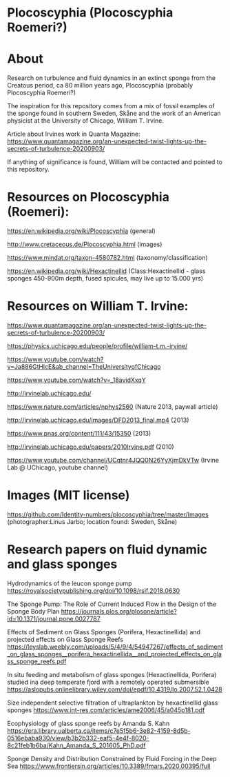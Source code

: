 # Plocoscyphia (Plocoscyphia Roemeri?)

# About

Research on turbulence and fluid dynamics in an extinct sponge from the Creatous period, ca 80 million years ago, Plocoscyphia (probably Plocoscyphia Roemeri?)

The inspiration for this repository comes from a mix of fossil examples of the sponge found in southern Sweden, Skåne and the work of an American physicist at the University of Chicago, William T. Irvine. 

Article about Irvines work in Quanta Magazine:
https://www.quantamagazine.org/an-unexpected-twist-lights-up-the-secrets-of-turbulence-20200903/

If anything of significance is found, William will be contacted and pointed to this repository.

# Resources on Plocoscyphia (Roemeri):
https://en.wikipedia.org/wiki/Plocoscyphia (general)

http://www.cretaceous.de/Plocoscyphia.html (images)

https://www.mindat.org/taxon-4580782.html (taxonomy/classification)

https://en.wikipedia.org/wiki/Hexactinellid (Class:Hexactinellid - glass sponges 450-900m depth, fused spicules, may live up to 15.000 yrs)

# Resources on William T. Irvine:
https://www.quantamagazine.org/an-unexpected-twist-lights-up-the-secrets-of-turbulence-20200903/

https://physics.uchicago.edu/people/profile/william-t.m.-irvine/

https://www.youtube.com/watch?v=Ja886GtHlcE&ab_channel=TheUniversityofChicago

https://www.youtube.com/watch?v=_18avidXxqY

http://irvinelab.uchicago.edu/

https://www.nature.com/articles/nphys2560 (Nature 2013, paywall article)

http://irvinelab.uchicago.edu/images/DFD2013_final.mp4 (2013)

https://www.pnas.org/content/111/43/15350 (2013)

http://irvinelab.uchicago.edu/papers/2010Irvine.pdf (2010)

https://www.youtube.com/channel/UCqtnr4JQQ0N26YyXjmDkVTw (Irvine Lab @ UChicago, youtube channel)

# Images (MIT license)

https://github.com/Identity-numbers/plocoscyphia/tree/master/Images (photographer:Linus Jarbo; location found: Sweden, Skåne)

# Research papers on fluid dynamic and glass sponges

Hydrodynamics of the leucon sponge pump
https://royalsocietypublishing.org/doi/10.1098/rsif.2018.0630

The Sponge Pump: The Role of Current Induced Flow in the Design of the Sponge Body Plan
https://journals.plos.org/plosone/article?id=10.1371/journal.pone.0027787

Effects of Sediment on Glass Sponges (Porifera, Hexactinellida) and projected
effects on Glass Sponge Reefs
https://leyslab.weebly.com/uploads/5/4/9/4/54947267/effects_of_sediment_on_glass_sponges__porifera_hexactinellida__and_projected_effects_on_glass_sponge_reefs.pdf

In situ feeding and metabolism of glass sponges (Hexactinellida, Porifera) studied ina deep temperate fjord with a remotely operated submersible
https://aslopubs.onlinelibrary.wiley.com/doi/epdf/10.4319/lo.2007.52.1.0428

Size independent selective filtration of
ultraplankton by hexactinellid glass sponges
https://www.int-res.com/articles/ame2006/45/a045p181.pdf

Ecophysiology of glass sponge reefs by Amanda S. Kahn
https://era.library.ualberta.ca/items/c7e5f5b6-3e82-4159-8d5b-0516ebaba930/view/b3b2b332-eaf5-4e4f-8020-8c21feb1b6ba/Kahn_Amanda_S_201605_PhD.pdf

Sponge Density and Distribution Constrained by Fluid Forcing in the Deep Sea
https://www.frontiersin.org/articles/10.3389/fmars.2020.00395/full


